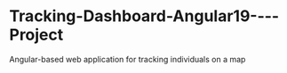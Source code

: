# Tracking-Dashboard-Angular19----Project
Angular-based web application for tracking individuals on a map
